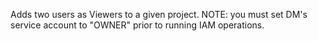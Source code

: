 

Adds two users as Viewers to a given project.  NOTE: you must set DM's service account to "OWNER" prior to running IAM operations.